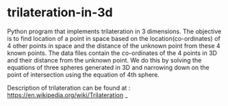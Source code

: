 # trilateration-in-3d
Python program that implements trilateration in 3 dimensions. The objective is to find location of a point in space based on the location(co-ordinates) of 4 other points in space and the distance of the unknown point from these 4 known points. The data files contain the co-ordinates of the 4 points in 3D and their distance from the unknown point. We do this by solving the equations of three spheres generated in 3D and narrowing down on the point of intersection using the equation of 4th sphere. 

Description of trilateration can be found at : https://en.wikipedia.org/wiki/Trilateration
_
